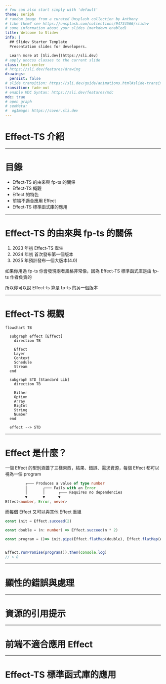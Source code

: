 ```yaml
---
# You can also start simply with 'default'
theme: seriph
# random image from a curated Unsplash collection by Anthony
# like them? see https://unsplash.com/collections/94734566/slidev
# some information about your slides (markdown enabled)
title: Welcome to Slidev
info: |
  ## Slidev Starter Template
  Presentation slides for developers.

  Learn more at [Sli.dev](https://sli.dev)
# apply unocss classes to the current slide
class: text-center
# https://sli.dev/features/drawing
drawings:
  persist: false
# slide transition: https://sli.dev/guide/animations.html#slide-transitions
transition: fade-out
# enable MDC Syntax: https://sli.dev/features/mdc
mdc: true
# open graph
# seoMeta:
#  ogImage: https://cover.sli.dev
---
```


# Effect-TS 介紹

---

# 目錄

- Effect-TS 的由來與 fp-ts 的關係
- Effect-TS 概觀
- Effect 的特色
- 前端不適合應用 Effect
- Effect-TS 標準函式庫的應用

---

# Effect-TS 的由來與 fp-ts 的關係

1. 2023 年初 Effect-TS 誕生
2. 2024 年初 首次發布第一個版本
3. 2025 年預計發布一個大版本(4.0)

如果你用過 fp-ts 你會發現兩者風格非常像，因為 Effect-TS 標準函式庫是由 fp-ts 作者負責的

所以你可以說 Effect-ts 算是 fp-ts 的另一個版本

---

# Effect-TS 概觀

```mermaid
flowchart TB

  subgraph effect [Effect]
    direction TB
    
    Effect
    Layer
    Context
    Schedule
    Stream
  end

  subgraph STD [Standard Lib]
    direction TB
    
    Either
    Option
    Array
    BigInt
    String
    Number
  end

  effect --> STD
```

---

# Effect 是什麼？

一個 Effect 的型別涵蓋了三樣東西，結果、錯誤、需求資源，每個 Effect 都可以視為一個 program

```typescript
         ┌─── Produces a value of type number
         │       ┌─── Fails with an Error
         │       │      ┌─── Requires no dependencies
         ▼       ▼      ▼
Effect<number, Error, never>
```

而每個 Effect 又可以與其他 Effect 重組

```typescript
const init = Effect.succeed(2)

const double = (n: number) => Effect.succeed(n * 2)

const program = ()=> init.pipe(Effect.flatMap(double), Effect.flatMap(double))


Effect.runPromise(program()).then(console.log)
// > 8
```

--- 

# 顯性的錯誤與處理

--- 

# 資源的引用提示

---

# 前端不適合應用 Effect

---

# Effect-TS 標準函式庫的應用

